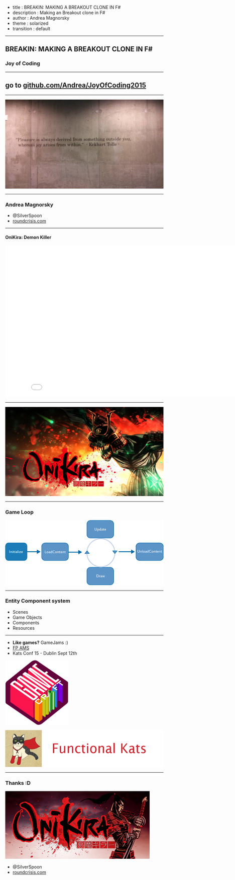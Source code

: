 ﻿- title : BREAKIN: MAKING A BREAKOUT CLONE IN F#
- description : Making an Breakout clone in F#
- author : Andrea Magnorsky
- theme : solarized
- transition : default

***
## BREAKIN: MAKING A BREAKOUT CLONE IN F#

### Joy of Coding 

---
##  go to [github.com/Andrea/JoyOfCoding2015](https://github.com/Andrea/JoyOfCoding2015)

---

![joy](images/joy.jpg)

---
### Andrea Magnorsky

- @SilverSpoon 
- [roundcrisis.com](roundcrisis.com)

---

#### OniKira: Demon Killer 


<iframe width="853" height="480" src="//www.youtube.com/embed/8OH31zfRlDs?rel=0" frameborder="0" allowfullscreen></iframe>

***

<img src="images/onikira-poster.png" alt="GC" style="width: 900px;"/>

***

### Game Loop


![gl](images/GameLoop.png)

---

### Entity Component system

* Scenes
* Game Objects
* Components
* Resources


***

* **Like games?** GameJams :)
* [FP AMS](http://www.meetup.com/fp-ams/)
* Kats Conf 15 -  Dublin Sept 12th 

<img src="images/gamecraft-logo.png" alt="GC" style="width: 200px;"/>

![FK](images/fk.jpeg)  


***

### Thanks :D

![onikira](images/onikira.jpg)

- @SilverSpoon 
- [roundcrisis.com](roundcrisis.com)


